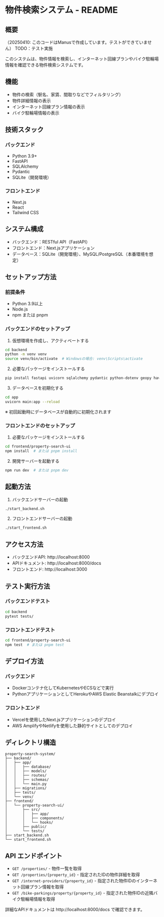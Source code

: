 # 物件検索システム - README

## 概要
（20250410: このコードはManusで作成しています。テストができていません）
TODO：テスト実施


このシステムは、物件情報を検索し、インターネット回線プランやバイク駐輪場情報を確認できる物件検索システムです。

## 機能
- 物件の検索（駅名、家賃、間取りなどでフィルタリング）
- 物件詳細情報の表示
- インターネット回線プラン情報の表示
- バイク駐輪場情報の表示

## 技術スタック
### バックエンド
- Python 3.9+
- FastAPI
- SQLAlchemy
- Pydantic
- SQLite（開発環境）

### フロントエンド
- Next.js
- React
- Tailwind CSS

## システム構成
- バックエンド：RESTful API（FastAPI）
- フロントエンド：Next.jsアプリケーション
- データベース：SQLite（開発環境）、MySQL/PostgreSQL（本番環境を想定）

## セットアップ方法

### 前提条件
- Python 3.9以上
- Node.js
- npm または pnpm

### バックエンドのセットアップ
1. 仮想環境を作成し、アクティベートする
```bash
cd backend
python -m venv venv
source venv/bin/activate  # Windowsの場合: venv\Scripts\activate
```

2. 必要なパッケージをインストールする
```bash
pip install fastapi uvicorn sqlalchemy pydantic python-dotenv geopy haversine
```

3. データベースを初期化する
```bash
cd app
uvicorn main:app --reload
```
※ 初回起動時にデータベースが自動的に初期化されます

### フロントエンドのセットアップ
1. 必要なパッケージをインストールする
```bash
cd frontend/property-search-ui
npm install  # または pnpm install
```

2. 開発サーバーを起動する
```bash
npm run dev  # または pnpm dev
```

## 起動方法
1. バックエンドサーバーの起動
```bash
./start_backend.sh
```

2. フロントエンドサーバーの起動
```bash
./start_frontend.sh
```

## アクセス方法
- バックエンドAPI: http://localhost:8000
- APIドキュメント: http://localhost:8000/docs
- フロントエンド: http://localhost:3000

## テスト実行方法
### バックエンドテスト
```bash
cd backend
pytest tests/
```

### フロントエンドテスト
```bash
cd frontend/property-search-ui
npm test  # または pnpm test
```

## デプロイ方法
### バックエンド
- Dockerコンテナ化してKubernetesやECSなどで実行
- PythonアプリケーションとしてHerokuやAWS Elastic Beanstalkにデプロイ

### フロントエンド
- Vercelを使用したNext.jsアプリケーションのデプロイ
- AWS AmplifyやNetlifyを使用した静的サイトとしてのデプロイ

## ディレクトリ構造
```
property-search-system/
├── backend/
│   ├── app/
│   │   ├── database/
│   │   ├── models/
│   │   ├── routes/
│   │   ├── schemas/
│   │   └── main.py
│   ├── migrations/
│   ├── tests/
│   └── venv/
├── frontend/
│   └── property-search-ui/
│       ├── src/
│       │   ├── app/
│       │   ├── components/
│       │   └── hooks/
│       ├── public/
│       └── tests/
├── start_backend.sh
└── start_frontend.sh
```

## API エンドポイント
- `GET /properties/` - 物件一覧を取得
- `GET /properties/{property_id}` - 指定されたIDの物件詳細を取得
- `GET /internet-providers/{property_id}` - 指定された物件IDのインターネット回線プラン情報を取得
- `GET /bike-parkings/property/{property_id}` - 指定された物件IDの近隣バイク駐輪場情報を取得

詳細なAPIドキュメントは http://localhost:8000/docs で確認できます。
